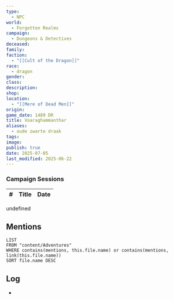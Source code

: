 ```yaml
---
type:
  - NPC
world:
  - Forgotten Realms
campaign:
  - Dungeons & Detectives
deceased: 
family: 
faction:
  - "[[Cult of the Dragon]]"
race:
  - dragon
gender: 
class: 
description: 
shop: 
location:
  - "[[Mere of Dead Men]]"
origin: 
game_date: 1489 DR
title: Voaraghammanthar
aliases:
  - oude zwarte draak
tags: 
image: 
publish: true
date: 2025-07-05
last_modified: 2025-06-22
---
```

### Campaign Sessions

| # | Title | Date |
|--|--|--|
undefined

## Mentions
```dataview
LIST
FROM "content/Adventures"
WHERE contains(mentions, this.file.name) or contains(mentions, link(this.file.name))
SORT file.name DESC
```

## Log
* 
